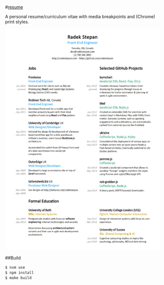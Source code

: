 #[resume](http://radekstepan.com/resume)

A personal resume/curriculum vitae with media breakpoints and (Chrome) print styles.

![image](https://raw.githubusercontent.com/radekstepan/resume/master/screenshot.png)

##Build

```bash
$ nvm use
$ npm install
$ make build
```
